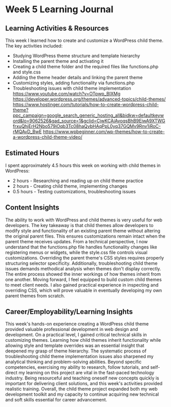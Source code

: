 # Week 5 Learning Journal
## Learning Activities & Resources
This week I learned how to create and customize a WordPress child theme. The key activities included:
- Studying WordPress theme structure and template hierarchy
- Installing the parent theme and activating it
- Creating a child theme folder and the required files like functions.php and style.css
- Adding the theme header details and linking the parent theme
- Customizing styles, adding functionality via functions.php
- Troubleshooting issues with child theme implementation
https://www.youtube.com/watch?v=OTpwp_BIXMg
https://developer.wordpress.org/themes/advanced-topics/child-themes/
https://www.hostinger.com/tutorials/how-to-create-wordpress-child-theme?ppc_campaign=google_search_generic_hosting_all&bidkw=defaultkeyword&lo=9062526&gad_source=1&gclid=CjwKCAiAvoqsBhB9EiwA9XTWGfrxuQhjErH2Nbo579iOqb3Tc08haQvbHAqPpL0yq37GQMv9Rnv1iRoC-rMQAvD_BwE
https://www.wpbeginner.com/wp-themes/how-to-create-a-wordpress-child-theme-video/

## Estimated Hours
I spent approximately 4.5 hours this week on working with child themes in WordPress:
- 2 hours - Researching and reading up on child theme practice
- 2 hours - Creating child theme, implementing changes
- 0.5 hours - Testing customizations, troubleshooting issues
## Content Insights
The ability to work with WordPress and child themes is very useful for web developers. The key takeaway is that child themes allow developers to modify style and functionality of an existing parent theme without altering the original parent files. This ensures customizations remain intact when the parent theme receives updates. From a technical perspective, I now understand that the functions.php file handles functionality changes like registering menus or widgets, while the style.css file controls visual customizations. Overriding the parent theme's CSS styles requires properly structuring selector specificity. Additionally, troubleshooting child theme issues demands methodical analysis when themes don't display correctly. The entire process showed the inner workings of how themes inherit from one another. Moving forward, I feel equipped to build custom child themes to meet client needs. I also gained practical experience in inspecting and overriding CSS, which will prove valuable in eventually developing my own parent themes from scratch.
## Career/Employability/Learning Insights 
This week's hands-on experience creating a WordPress child theme provided valuable professional development in web design and development. On a practical level, I gained critical technical skills in customizing themes. Learning how child themes inherit functionality while allowing style and template overrides was an essential insight that deepened my grasp of theme hierarchy. The systematic process of troubleshooting child theme implementation issues also sharpened my analytical thinking and problem-solving abilities. Beyond specific competencies, exercising my ability to research, follow tutorials, and self-direct my learning on this project  are vital in the fast-paced technology industry. Being resourceful and teaching oneself new concepts quickly is important for delivering client solutions, and this week's activities provided realistic training. Overall, the child theme project expanded both my web development toolkit and my capacity to continue acquiring new technical and soft skills essential for career advancement.
